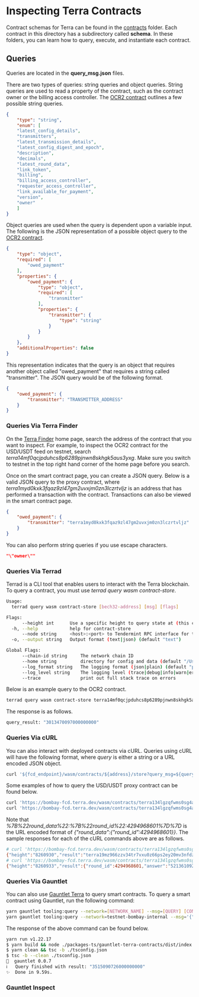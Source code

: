 # Inspecting Terra Contracts

Contract schemas for Terra can be found in the [contracts](/contracts) folder. Each contract in this directory has a subdirectory called **schema**. In these folders, you can learn how to query, execute, and instantiate each contract.

## Queries

Queries are located in the **query_msg.json** files.

There are two types of queries: string queries and object queries. String queries are used to read a property of the contract, such as the contract owner or the billing access controller. The [OCR2 contract](/contracts/ocr2/schema/query_msg.json) outlines a few possible string queries.

```json
{
    "type": "string",
    "enum": [
    "latest_config_details",
    "transmitters",
    "latest_transmission_details",
    "latest_config_digest_and_epoch",
    "description",
    "decimals",
    "latest_round_data",
    "link_token",
    "billing",
    "billing_access_controller",
    "requester_access_controller",
    "link_available_for_payment",
    "version",
    "owner"
    ]
}
```

Object queries are used when the query is dependent upon a variable input. The following is the JSON representation of a possible object query to the [OCR2 contract](/contracts/ocr2/schema/query_msg.json).

```json
{
    "type": "object",
    "required": [
        "owed_payment"
    ],
    "properties": {
        "owed_payment": {
            "type": "object",
            "required": [
                "transmitter"
            ],
            "properties": {
                "transmitter": {
                    "type": "string"
                }
            }
        }
    },
    "additionalProperties": false
}
```

This representation indicates that the query is an object that requires another object called "owed_payment" that requires a string called "transmitter". The JSON query would be of the following format.

```json
{
    "owed_payment": {
        "transmitter": "TRANSMITTER_ADDRESS"
    }
}
```

### Queries Via Terra Finder

On the [Terra Finder](https://finder.terra.money/) home page, search the address of the contract that you want to inspect. For example, to inspect the OCR2 contract for the USD/USDT feed on testnet, search *terra14mf0qcjpduhcs8p6289pjnwn8skhgk5aus3yxg*. Make sure you switch to testnet in the top right hand corner of the home page before you search.

Once on the smart contract page, you can create a JSON query. Below is a valid JSON query to the proxy contract, where *terra1myd0kxk3fqaz9zl47gm2uvxjm0zn3lczrtvljz* is an address that has performed a transaction with the contract. Transactions can also be viewed in the smart contract page.

```json
{
    "owed_payment": {
        "transmitter": "terra1myd0kxk3fqaz9zl47gm2uvxjm0zn3lczrtvljz"
    }
}
```

You can also perform string queries if you use escape characters.

```json
"\"owner\""
```

### Queries Via Terrad

Terrad is a CLI tool that enables users to interact with the Terra blockchain. To query a contract, you must use *terrad query wasm contract-store*.

```bash
Usage:
  terrad query wasm contract-store [bech32-address] [msg] [flags]

Flags:
      --height int      Use a specific height to query state at (this can error if the node is pruning state)
  -h, --help            help for contract-store
      --node string     <host>:<port> to Tendermint RPC interface for this chain (default "tcp://localhost:26657")
  -o, --output string   Output format (text|json) (default "text")

Global Flags:
      --chain-id string     The network chain ID
      --home string         directory for config and data (default "/Users/kylemartin/.terra")
      --log_format string   The logging format (json|plain) (default "plain")
      --log_level string    The logging level (trace|debug|info|warn|error|fatal|panic) (default "info")
      --trace               print out full stack trace on errors
```

Below is an example query to the OCR2 contract. 

```bash
terrad query wasm contract-store terra14mf0qcjpduhcs8p6289pjnwn8skhgk5aus3yxg '{"owed_payment":{"transmitter": "terra1myd0kxk3fqaz9zl47gm2uvxjm0zn3lczrtvljz"}}' --node "https://RPC_URL:443"
```

The response is as follows.

```bash
query_result: "3013470097000000000"
```

### Queries Via cURL

You can also interact with deployed contracts via cURL. Queries using cURL will have the following format, where *query* is either a string or a URL encoded JSON object.

```bash
curl '${fcd_endpoint}/wasm/contracts/${address}/store?query_msg=${query}'
```

Some examples of how to query the USD/USDT proxy contract can be found below.

```bash
curl 'https://bombay-fcd.terra.dev/wasm/contracts/terra134lgzqfwms0sg4a33wpygj8waff2d704gcezsu/store?query_msg="owner"'
curl 'https://bombay-fcd.terra.dev/wasm/contracts/terra134lgzqfwms0sg4a33wpygj8waff2d704gcezsu/store?query_msg=%7B%22round_data%22:%7B%22round_id%22:4294968601%7D%7D'
```

Note that *%7B%22round_data%22:%7B%22round_id%22:4294968601%7D%7D* is the URL encoded format of *{"round_data":{"round_id":4294968601}}*. The sample responses for each of the cURL commands above are as follows.

```bash
# curl 'https://bombay-fcd.terra.dev/wasm/contracts/terra134lgzqfwms0sg4a33wpygj8waff2d704gcezsu/store?query_msg="owner"'
{"height":"8260930","result":"terra19mz966zzv34tr7vxu0z66ps2ey20mv3nfdzukd"}
# curl 'https://bombay-fcd.terra.dev/wasm/contracts/terra134lgzqfwms0sg4a33wpygj8waff2d704gcezsu/store?query_msg=%7B%22round_data%22:%7B%22round_id%22:4294968601%7D%7D'
{"height":"8260933","result":{"round_id":4294968601,"answer":"521361092112","observations_timestamp":1646914654,"transmission_timestamp":1646914668}}
```

### Queries Via Gauntlet

You can also use [Gauntlet Terra](../packages-ts/gauntlet-terra-contracts/) to query smart contracts. To query a smart contract using Gauntlet, run the following command:

```bash
yarn gauntlet tooling:query --network=[NETWORK_NAME] --msg=[QUERY] [CONTRACT_ADDRESS]
yarn gauntlet tooling:query --network=testnet-bombay-internal --msg='{"owed_payment":{"transmitter": "terra1myd0kxk3fqaz9zl47gm2uvxjm0zn3lczrtvljz"}}' terra14mf0qcjpduhcs8p6289pjnwn8skhgk5aus3yxg
```

The response of the above command can be found below.

```bash
yarn run v1.22.17
$ yarn build && node ./packages-ts/gauntlet-terra-contracts/dist/index.js query --network=testnet-bombay-internal '--msg={"owed_payment":{"transmitter": "terra1myd0kxk3fqaz9zl47gm2uvxjm0zn3lczrtvljz"}}' terra14mf0qcjpduhcs8p6289pjnwn8skhgk5aus3yxg
$ yarn clean && tsc -b ./tsconfig.json
$ tsc -b --clean ./tsconfig.json
🧤  gauntlet 0.0.7
ℹ️   Query finished with result: "3515090726000000000"
✨  Done in 9.59s.
```

### Gauntlet Inspect
